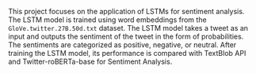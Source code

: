 This project focuses on the application of LSTMs for sentiment analysis. The LSTM model is trained using word embeddings from the `GloVe.twitter.27B.50d.txt` dataset. The LSTM model takes a tweet as an input and outputs the sentiment of the tweet in the form of probabilities. The sentiments are categorized as positive, negative, or neutral. After training the LSTM model, its performance is compared with TextBlob API and Twitter-roBERTa-base for Sentiment Analysis.
